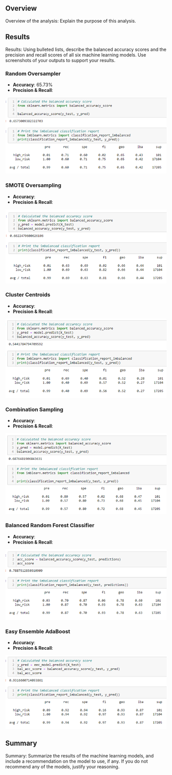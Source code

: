 ## Overview
Overview of the analysis: Explain the purpose of this analysis.

## Results
Results: Using bulleted lists, describe the balanced accuracy scores and the precision and recall scores of all six machine learning models. Use screenshots of your outputs to support your results.

### Random Oversampler
- **Accuracy**: 65.73%
- **Precision & Recall**: 

![randomoversampler.png](Analysis/randomoversampler.png)

### SMOTE Oversampling
- **Accuracy**: 
- **Precision & Recall**: 

![SMOTEoversample.png](Analysis/SMOTEoversample.png)


### Cluster Centroids
- **Accuracy**: 
- **Precision & Recall**: 

![clustercentroids.png](Analysis/clustercentroids.png)


### Combination Sampling
- **Accuracy**: 
- **Precision & Recall**: 

![combosampling.png](Analysis/combosampling.png)


### Balanced Random Forest Classifier
- **Accuracy**: 
- **Precision & Recall**: 

![balrandomforest.png](Analysis/balrandomforest.png)


### Easy Ensemble AdaBoost
- **Accuracy**: 
- **Precision & Recall**: 

![easyadaboost.png](Analysis/easyadaboost.png)


## Summary
Summary: Summarize the results of the machine learning models, and include a recommendation on the model to use, if any. If you do not recommend any of the models, justify your reasoning.
